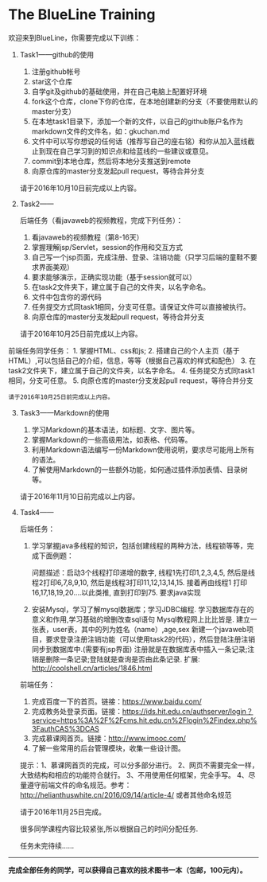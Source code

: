 # The BlueLine Training

欢迎来到BlueLine，你需要完成以下训练：

1. Task1——github的使用
    1. 注册github帐号
    2. star这个仓库
    3. 自学git及github的基础使用，并在自己电脑上配置好环境
    4. fork这个仓库，clone下你的仓库，在本地创建新的分支（不要使用默认的master分支）
    5. 在本地task1目录下，添加一个新的文件，以自己的github账户名作为markdown文件的文件名，如：gkuchan.md
    6. 文件中可以写你想说的任何话（推荐写自己的座右铭）和你从加入蓝线截止到现在自己学习到的知识点和给蓝线的一些建议或意见。
    7. commit到本地仓库，然后将本地分支推送到remote
    8. 向原仓库的master分支发起pull request，等待合并分支

    请于2016年10月10日前完成以上内容。

2. Task2——
    
    后端任务（看javaweb的视频教程，完成下列任务）：

    1. 看javaweb的视频教程（第8-16天）
    2. 掌握理解jsp/Servlet，session的作用和交互方式
    3. 自己写一个jsp页面，完成注册、登录、注销功能（只学习后端的童鞋不要求界面美观）
    4. 要求能够演示，正确实现功能（基于session就可以）
    5. 在task2文件夹下，建立属于自己的文件夹，以名字命名。
    6. 文件中包含你的源代码
    7. 任务提交方式同task1相同，分支可任意。请保证文件可以直接被执行。
    8. 向原仓库的master分支发起pull request，等待合并分支

    请于2016年10月25日前完成以上内容。
    
  前端任务同学任务：
    1.	掌握HTML、css和js;
    2.	搭建自己的个人主页（基于HTML）,可以包括自己的介绍，信息，等等（根据自己喜欢的样式和配色）
    3.	在task2文件夹下，建立属于自己的文件夹，以名字命名。
    4.	任务提交方式同task1相同，分支可任意。
    5.	向原仓库的master分支发起pull request，等待合并分支

    请于2016年10月25日前完成以上内容。

3. Task3——Markdown的使用
    1. 学习Markdown的基本语法，如标题、文字、图片等。
    2. 掌握Markdown的一些高级用法，如表格、代码等。
    3. 利用Markdown语法编写一份Markdown使用说明，要求尽可能用上所有的语法。
    4. 了解使用Markdown的一些额外功能，如何通过插件添加表情、目录树等。
    
    请于2016年11月10日前完成以上内容。
    
4. Task4——

    后端任务：
    1.	学习掌握java多线程的知识，包括创建线程的两种方法，线程锁等等，完成下面例题：
    
        问题描述：启动3个线程打印递增的数字, 线程1先打印1,2,3,4,5, 然后是线程2打印6,7,8,9,10, 然后是线程3打印11,12,13,14,15. 接着再由线程1            打印16,17,18,19,20....以此类推, 直到打印到75. 要求java实现

    2.	安装Mysql，学习了解mysql数据库；学习JDBC编程.
        学习数据库存在的意义和作用,学习基础的增删改查sql语句
        Mysql教程网上比比皆是.
        建立一张表，user表，其中的列为姓名（name）,age,sex
        新建一个javaweb项目，要求登录注册注销功能（可以使用task2的代码），然后登陆注册注销同步到数据库中.(需要有jsp界面)
        注册就是在数据库表中插入一条记录;注销是删除一条记录;登陆就是查询是否由此条记录.
        扩展: http://coolshell.cn/articles/1846.html

    前端任务：
    1. 完成百度一下的首页。链接：https://www.baidu.com/
    2. 完成教务处登录页面。链接：https://ids.hit.edu.cn/authserver/login？service=https%3A%2F%2Fcms.hit.edu.cn%2Flogin%2Findex.php%3FauthCAS%3DCAS
    3. 完成慕课网首页。链接：http://www.imooc.com/
    4. 了解一些常用的后台管理模块，收集一些设计图。
    
    提示：1、慕课网首页的完成，可以分多部分进行。
         2、网页不需要完全一样，大致结构和相应的功能符合就行。
         3、不用使用任何框架，完全手写。
         4、尽量遵守前端文件的命名规范。参考：http://helianthuswhite.cn/2016/09/14/article-4/ 或者其他命名规范
         
    请于2016年11月25日完成。
    
     很多同学课程内容比较紧张,所以根据自己的时间分配任务.
    
    任务未完待续......
------------

**完成全部任务的同学，可以获得自己喜欢的技术图书一本（包邮，100元内）。**
